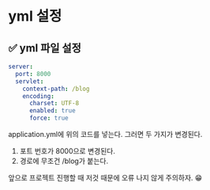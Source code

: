 # yml 설정

## ✅ yml 파일 설정

```yaml
server:
  port: 8000
  servlet:
    context-path: /blog
    encoding:
      charset: UTF-8
      enabled: true
      force: true
```
application.yml에 위의 코드를 넣는다. 그러면 두 가지가 변경된다.

1. 포트 번호가 8000으로 변경된다.
2. 경로에 무조건 /blog가 붙는다.

앞으로 프로젝트 진행할 때 저것 때문에 오류 나지 않게 주의하자. 😁
